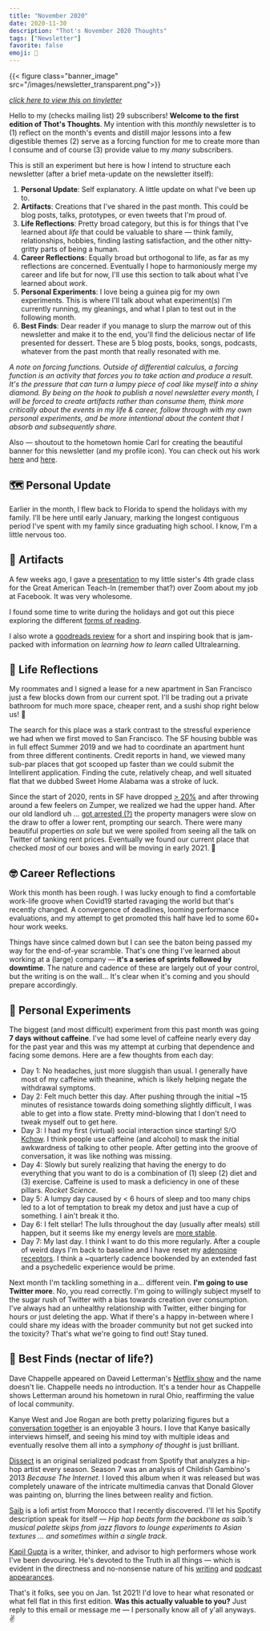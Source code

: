 ```yaml
---
title: "November 2020"
date: 2020-11-30
description: "Thot's November 2020 Thoughts"
tags: ["Newsletter"]
favorite: false
emoji: 📜
---
```


{{< figure class="banner_image" src="/images/newsletter_transparent.png">}}

[*click here to view this on tinyletter*](https://tinyletter.com/nikhilthota/letters/thot-s-nov-2020-thoughts)

Hello to my (checks mailing list) 29 subscribers! **Welcome to the first edition of Thot's Thoughts**. My intention with this *monthly* newsletter is to (1) reflect on the month's events and distill major lessons into a few digestible themes (2) serve as a forcing function for me to create more than I consume and of course (3) provide value to my *many* subscribers.

This is still an experiment but here is how I intend to structure each newsletter (after a brief meta-update on the newsletter itself):

1. **Personal Update**: Self explanatory. A little update on what I've been up to.
2. **Artifacts**: Creations that I've shared in the past month. This could be blog posts, talks, prototypes, or even tweets that I'm proud of.
3. **Life Reflections**: Pretty broad category, but this is for things that I've learned about *life* that could be valuable to share — think family, relationships, hobbies, finding lasting satisfaction, and the other nitty-gritty parts of being a human.
4. **Career Reflections**: Equally broad but orthogonal to life, as far as my reflections are concerned. Eventually I hope to harmoniously merge my career and life but for now, I'll use this section to talk about what I've learned about *work*.
5. **Personal Experiments**: I love being a guinea pig for my own experiments. This is where I'll talk about what experiment(s) I'm currently running, my gleanings, and what I plan to test out in the following month.
6. **Best Finds**: Dear reader if you manage to slurp the marrow out of this newsletter and make it to the end, you'll find the delicious nectar of life presented for dessert. These are 5 blog posts, books, songs, podcasts, whatever from the past month that really resonated with me.

*A note on forcing functions. Outside of differential calculus, a forcing function is an activity that forces you to take action and produce a result. It's the pressure that can turn a lumpy piece of coal like myself into a shiny diamond. By being on the hook to publish a novel newsletter every month, I will be forced to create artifacts rather than consume them, think more critically about the events in my life & career, follow through with my own personal experiments, and be more intentional about the content that I absorb and subsequently share.*

Also — shoutout to the hometown homie Carl for creating the beautiful banner for this newsletter (and my profile icon). You can check out his work [here](https://instagram.com/jungaboon) and [here](https://www.artofcarl.com/).

## 🗺 Personal Update

Earlier in the month, I flew back to Florida to spend the holidays with my family. I'll be here until early January, marking the longest contiguous period I've spent with my family since graduating high school. I know, I'm a little nervous too.

## 📝 Artifacts

A few weeks ago, I gave a [presentation](https://drive.google.com/file/d/1nNy8cjiBG4tFkM7vUMmpYmwo2tAb6V7n/view) to my little sister's 4th grade class for the Great American Teach-In (remember that?) over Zoom about my job at Facebook. It was very wholesome.

I found some time to write during the holidays and got out this piece exploring the different [forms of reading](https://nikhilthota.com/writing/multimodal-reading/).

I also wrote a [goodreads review](https://www.goodreads.com/review/show/3608007735) for a short and inspiring book that is jam-packed with information on *learning how to learn* called Ultralearning.

## 🌊 Life Reflections

My roommates and I signed a lease for a new apartment in San Francisco just a few blocks down from our current spot. I'll be trading out a private bathroom for much more space, cheaper rent, and a sushi shop right below us! 🍣

The search for this place was a stark contrast to the stressful experience we had when we first moved to San Francisco. The SF housing bubble was in full effect Summer 2019 and we had to coordinate an apartment hunt from three different continents. Credit reports in hand, we viewed many sub-par places that got scooped up faster than we could submit the Intellirent application. Finding the cute, relatively cheap, and well situated flat that we dubbed Sweet Home Alabama was a stroke of luck.

Since the start of 2020, rents in SF have dropped [> 20%](https://www.zumper.com/blog/rental-price-data/) and after throwing around a few feelers on Zumper, we realized we had the upper hand. After our old landlord uh ... [got arrested (?)](https://antievictionmap.com/anne-kihagi-ana-swain) the property managers were slow on the draw to offer a lower rent, prompting our search. There were many beautiful properties *on sale* but we were spoiled from seeing all the talk on Twitter of tanking rent prices. Eventually we found our current place that checked *most* of our boxes and will be moving in early 2021. 🎉

## 🤓 Career Reflections

Work this month has been rough. I was lucky enough to find a comfortable work-life groove when Covid19 started ravaging the world but that's recently changed. A convergence of deadlines, looming performance evaluations, and my attempt to get promoted this half have led to some 60+ hour work weeks.

Things have since calmed down but I can see the baton being passed my way for the end-of-year scramble. That's one thing I've learned about working at a (large) company — **it's a series of sprints followed by downtime**. The nature and cadence of these are largely out of your control, but the writing is on the wall... It's clear when it's coming and you should prepare accordingly.

## 🥑 Personal Experiments

The biggest (and most difficult) experiment from this past month was going **7 days without caffeine**. I've had some level of caffeine nearly every day for the past year and this was my attempt at curbing that dependence and facing some demons. Here are a few thoughts from each day:

- Day 1: No headaches, just more sluggish than usual. I generally have most of my caffeine with theanine, which is likely helping negate the withdrawal symptoms.
- Day 2: Felt much better this day. After pushing through the initial ~15 minutes of resistance towards doing something slightly difficult, I was able to get into a flow state. Pretty mind-blowing that I don't need to tweak myself out to get here.
- Day 3: I had my first (virtual) social interaction since starting! S/O [Kchow](http://kchow.org/). I think people use caffeine (and alcohol) to mask the initial awkwardness of talking to other people. After getting into the groove of conversation, it was like nothing was missing.
- Day 4: Slowly but surely realizing that having the energy to do everything that you want to do is a combination of (1) sleep (2) diet and (3) exercise. Caffeine is used to mask a deficiency in one of these pillars. *Rocket Science*.
- Day 5: A lumpy day caused by < 6 hours of sleep and too many chips led to a lot of temptation to break my detox and just have a cup of something. I ain't break it tho.
- Day 6: I felt stellar! The lulls throughout the day (usually after meals) still happen, but it seems like my energy levels are [more stable](https://twitter.com/jborichevskiy/status/1328492262527885312).
- Day 7: My last day. I think I want to do this more regularly. After a couple of weird days I'm back to baseline and I have reset my [adenosine receptors](https://www.ncbi.nlm.nih.gov/pmc/articles/PMC3153505/). I think a ~quarterly cadence bookended by an extended fast and a psychedelic experience would be prime.

Next month I'm tackling something in a... different vein. **I'm going to use Twitter more**. No, you read correctly. I'm going to willingly subject myself to the sugar rush of Twitter with a bias towards creation over consumption. I've always had an unhealthy relationship with Twitter, either binging for hours or just deleting the app. What if there's a happy in-between where I could share my ideas with the broader community but not get sucked into the toxicity? That's what we're going to find out! Stay tuned.

## 🍯 Best Finds (nectar of life?)

Dave Chappelle appeared on Dav~~e~~id Letterman's [Netflix show](https://www.netflix.com/watch/81228413) and the name doesn't lie. Chappelle needs no introduction. It's a tender hour as Chappelle shows Letterman around his hometown in rural Ohio, reaffirming the value of local community.

Kanye West and Joe Rogan are both pretty polarizing figures but a [conversation together](https://www.youtube.com/watch?v=qxOeWuAHOiw) is an enjoyable 3 hours. I love that Kanye basically interviews himself, and seeing his mind toy with multiple ideas and eventually resolve them all into a *symphony of thought* is just brilliant.

[Dissect](https://dissectpodcast.com/) is an original serialized podcast from Spotify that analyzes a hip-hop artist every season. Season 7 was an analysis of Childish Gambino's 2013 *Because The Internet*. I loved this album when it was released but was completely unaware of the intricate multimedia canvas that Donald Glover was painting on, blurring the lines between reality and fiction.

[Saib](https://open.spotify.com/artist/6N4HlHINMvoTyAL0yhBUCk) is a lofi artist from Morocco that I recently discovered. I'll let his Spotify description speak for itself — *Hip hop beats form the backbone as saib.’s musical palette skips from jazz flavors to lounge experiments to Asian textures … and sometimes within a single track.*

[Kapil Gupta](https://twitter.com/kapilguptamd) is a writer, thinker, and advisor to high performers whose work I've been devouring. He's devoted to the Truth in all things — which is evident in the directness and no-nonsense nature of his [writing](https://www.goodreads.com/book/show/40947505-direct-truth) and [podcast appearances](https://podofjake.com/2020/10/13/15-kapil-gupta/).

That's it folks, see you on Jan. 1st 2021! I'd love to hear what resonated or what fell flat in this first edition. **Was this actually valuable to you?** Just reply to this email or message me — I personally know all of y'all anyways. ✌️